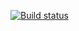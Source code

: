 [![Build status](https://ci.appveyor.com/api/projects/status/vkaxl3369ogv4ygx?svg=true)](https://ci.appveyor.com/project/Budenovsky/aqa-2-3-test-mode)
